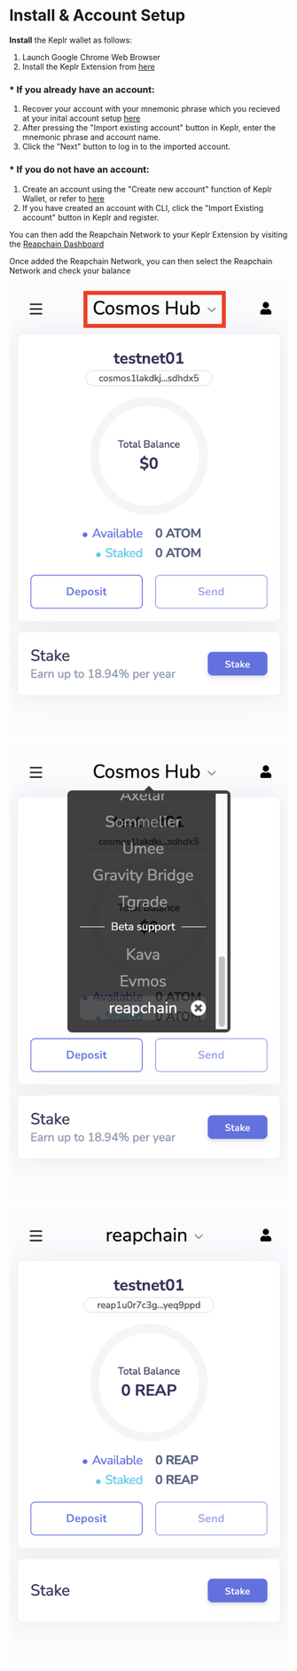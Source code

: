 # Install & Account Setup

**Install** the Keplr wallet as follows:

1. Launch Google Chrome Web Browser
2. Install the Keplr Extension from [here](https://chrome.google.com/webstore/detail/keplr/dmkamcknogkgcdfhhbddcghachkejeap)

### \* If you already have an account:

1. Recover your account with your mnemonic phrase which you recieved at your inital account setup [here](../../user-guides/account.md#creating-an-account)
2. After pressing the "Import existing account" button in Keplr, enter the mnemonic phrase and account name.
3. Click the "Next" button to log in to the imported account.

### \* If you do not have an account:

1. Create an account using the "Create new account" function of Keplr Wallet, or refer to [here](../../user-guides/account.md#creating-an-account)
2. If you have created an account with CLI, click the "Import Existing account" button in Keplr and register.

You can then add the Reapchain Network to your Keplr Extension by visiting the [Reapchain Dashboard](../../user-guides/dashboard/)

Once added the Reapchain Network, you can then select the Reapchain Network and check your balance



![](<../../.gitbook/assets/image (1).png>)

![](<../../.gitbook/assets/image (9).png>)

![](<../../.gitbook/assets/image (13).png>)
